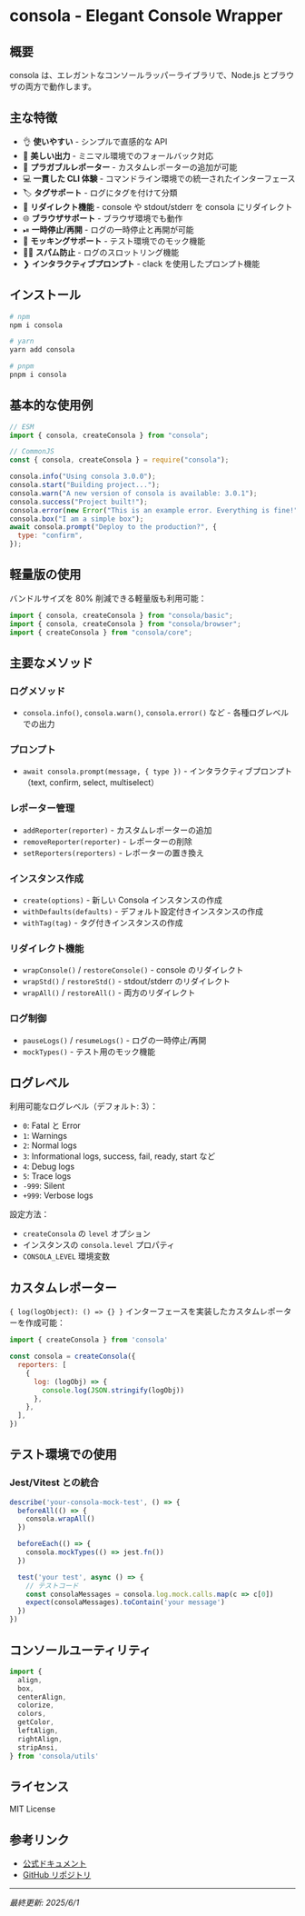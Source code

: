 # consola - Elegant Console Wrapper

## 概要

consola は、エレガントなコンソールラッパーライブラリで、Node.js とブラウザの両方で動作します。

## 主な特徴

- 👌 **使いやすい** - シンプルで直感的な API
- 💅 **美しい出力** - ミニマル環境でのフォールバック対応
- 🔌 **プラガブルレポーター** - カスタムレポーターの追加が可能
- 💻 **一貫した CLI 体験** - コマンドライン環境での統一されたインターフェース
- 🏷 **タグサポート** - ログにタグを付けて分類
- 🚏 **リダイレクト機能** - console や stdout/stderr を consola にリダイレクト
- 🌐 **ブラウザサポート** - ブラウザ環境でも動作
- ⏯ **一時停止/再開** - ログの一時停止と再開が可能
- 👻 **モッキングサポート** - テスト環境でのモック機能
- 👮‍♂️ **スパム防止** - ログのスロットリング機能
- ❯ **インタラクティブプロンプト** - clack を使用したプロンプト機能

## インストール

```bash
# npm
npm i consola

# yarn
yarn add consola

# pnpm
pnpm i consola
```

## 基本的な使用例

```javascript
// ESM
import { consola, createConsola } from "consola";

// CommonJS
const { consola, createConsola } = require("consola");

consola.info("Using consola 3.0.0");
consola.start("Building project...");
consola.warn("A new version of consola is available: 3.0.1");
consola.success("Project built!");
consola.error(new Error("This is an example error. Everything is fine!"));
consola.box("I am a simple box");
await consola.prompt("Deploy to the production?", {
  type: "confirm",
});
```

## 軽量版の使用

バンドルサイズを 80% 削減できる軽量版も利用可能：

```javascript
import { consola, createConsola } from "consola/basic";
import { consola, createConsola } from "consola/browser";
import { createConsola } from "consola/core";
```

## 主要なメソッド

### ログメソッド

- `consola.info()`, `consola.warn()`, `consola.error()` など - 各種ログレベルでの出力

### プロンプト

- `await consola.prompt(message, { type })` - インタラクティブプロンプト（text, confirm, select, multiselect）

### レポーター管理

- `addReporter(reporter)` - カスタムレポーターの追加
- `removeReporter(reporter)` - レポーターの削除
- `setReporters(reporters)` - レポーターの置き換え

### インスタンス作成

- `create(options)` - 新しい Consola インスタンスの作成
- `withDefaults(defaults)` - デフォルト設定付きインスタンスの作成
- `withTag(tag)` - タグ付きインスタンスの作成

### リダイレクト機能

- `wrapConsole()` / `restoreConsole()` - console のリダイレクト
- `wrapStd()` / `restoreStd()` - stdout/stderr のリダイレクト
- `wrapAll()` / `restoreAll()` - 両方のリダイレクト

### ログ制御

- `pauseLogs()` / `resumeLogs()` - ログの一時停止/再開
- `mockTypes()` - テスト用のモック機能

## ログレベル

利用可能なログレベル（デフォルト: 3）：

- `0`: Fatal と Error
- `1`: Warnings
- `2`: Normal logs
- `3`: Informational logs, success, fail, ready, start など
- `4`: Debug logs
- `5`: Trace logs
- `-999`: Silent
- `+999`: Verbose logs

設定方法：

- `createConsola` の `level` オプション
- インスタンスの `consola.level` プロパティ
- `CONSOLA_LEVEL` 環境変数

## カスタムレポーター

`{ log(logObject): () => {} }` インターフェースを実装したカスタムレポーターを作成可能：

```javascript
import { createConsola } from 'consola'

const consola = createConsola({
  reporters: [
    {
      log: (logObj) => {
        console.log(JSON.stringify(logObj))
      },
    },
  ],
})
```

## テスト環境での使用

### Jest/Vitest との統合

```javascript
describe('your-consola-mock-test', () => {
  beforeAll(() => {
    consola.wrapAll()
  })

  beforeEach(() => {
    consola.mockTypes(() => jest.fn())
  })

  test('your test', async () => {
    // テストコード
    const consolaMessages = consola.log.mock.calls.map(c => c[0])
    expect(consolaMessages).toContain('your message')
  })
})
```

## コンソールユーティリティ

```javascript
import {
  align,
  box,
  centerAlign,
  colorize,
  colors,
  getColor,
  leftAlign,
  rightAlign,
  stripAnsi,
} from 'consola/utils'
```

## ライセンス

MIT License

## 参考リンク

- [公式ドキュメント](https://unjs.io/packages/consola)
- [GitHub リポジトリ](https://github.com/unjs/consola)

---

_最終更新: 2025/6/1_
